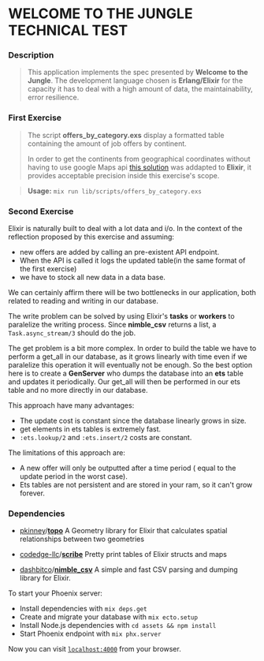 # WELCOME TO THE JUNGLE TECHNICAL TEST
### Description

> This application implements the spec presented by **Welcome to the Jungle**.  The development  language chosen is **Erlang/Elixir** for the capacity it has to deal with a high amount of data, the maintainability, error resilience.    
>   
### First Exercise 
> The script **offers_by_category.exs**  display a formatted table containing the amount of job offers by continent.
> 
> In order to get the continents from geographical coordinates without having to use google Maps api [this solution](https://stackoverflow.com/questions/13905646/get-the-continent-given-the-latitude-and-longitude) was addapted to **Elixir**, it provides acceptable precision inside this exercise's scope. 

>  **Usage:** `mix run lib/scripts/offers_by_category.exs`

### Second Exercise

Elixir is naturally built to deal with a lot data and i/o. In the context of the reflection  proposed by this exercise and assuming:
-  new offers are added by calling an pre-existent API endpoint.
- When the API is called it logs the updated table(in the same format of the first exercise)
- we have to stock all new data in a data base.

We can certainly affirm there will be two bottlenecks in our application, both related to reading and writing in our database. 

The write problem can be solved by using Elixir's **tasks** or **workers**  to paralelize the writing process. Since **nimble_csv** returns a list, a `Task.async_stream/3` should do the job.

The get problem is a bit more complex. In order to build the table we have to perform a get_all in our database, as it grows linearly with time even if we paralelize this operation it will eventually not be enough. So the best option here is to create a **GenServer** who dumps the database into an **ets** table and updates it periodically. Our get_all will then be performed in our ets table and no more directly in our database.    

 This approach have many advantages:
- The update cost is constant since the database linearly grows in size.
- get elements in ets tables is extremely fast.
-  `:ets.lookup/2` and `:ets.insert/2` costs are constant.  

The limitations of this approach are: 
   - A new offer will only be outputted after a time period ( equal to the update period in the worst case).
   - Ets tables are not persistent and are stored in your ram, so it can't grow forever.

 ### Dependencies 
-  [pkinney](https://github.com/pkinney)/**[topo](https://github.com/pkinney/topo)**
 A Geometry library for Elixir that calculates spatial relationships between two geometries
 
 - [codedge-llc](https://github.com/codedge-llc)/**[scribe](https://github.com/codedge-llc/scribe)**
Pretty print tables of Elixir structs and maps

- [dashbitco](https://github.com/dashbitco)/**[nimble_csv](https://github.com/dashbitco/nimble_csv)**
A simple and fast CSV parsing and dumping library for Elixir.

To start your Phoenix server:

  * Install dependencies with `mix deps.get`
  * Create and migrate your database with `mix ecto.setup`
  * Install Node.js dependencies with `cd assets && npm install`
  * Start Phoenix endpoint with `mix phx.server`

Now you can visit [`localhost:4000`](http://localhost:4000) from your browser.


